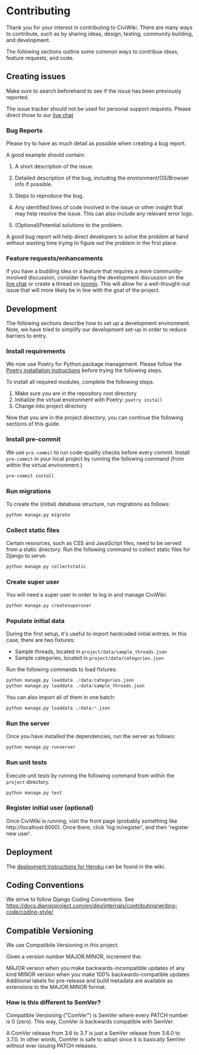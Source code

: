 # Contributing

Thank you for your interest in contributing to CiviWiki. There are many ways to contribute, such as by sharing ideas, design, testing, community building, and development.

The following sections outline some common ways to contribue ideas, feature requests, and code.

## Creating issues

Make sure to search beforehand to see if the issue has been previously reported.

The issue tracker should not be used for personal support requests. Please direct those to our [live chat](https://riot.im/app/#/room/#CiviWiki:matrix.org)

### Bug Reports

Please try to have as much detail as possible when creating a bug report.

A good example should contain:

1. A short description of the issue.

2. Detailed description of the bug, including the environment/OS/Browser info if possible.

3. Steps to reproduce the bug.

4. Any identified lines of code involved in the issue or other insight that may help resolve the issue. This can also include any relevant error logs.

5. (Optional)Potential solutions to the problem.

A good bug report will help direct developers to solve the problem at hand without wasting time trying to figure out the problem in the first place.

### Feature requests/enhancements

If you have a budding idea or a feature that requires a more community-involved discussion, consider having the development discussion on the [live chat](https://riot.im/app/#/room/#CiviWiki:matrix.org) or create a thread on [loomio](https://www.loomio.org/g/ET40tXUC/openciviwiki). This will allow for a well-thought-out issue that will more likely be in line with the goal of the project.

## Development

The following sections describe how to set up a development environment. Note, we have tried to simplify our development set-up in order to reduce barriers to entry.

### Install requirements

We now use Poetry for Python package management. Please follow the [Poetry installation instructions](https://python-poetry.org/docs/#installation) before trying the following steps.

To install all required modules, complete the following steps.

1. Make sure you are in the repository root directory
2. Initialize the virtual environment with Poetry: `poetry install`
3. Change into project directory

Now that you are in the project directory, you can continue the following sections of this guide.

### Install pre-commit

We use `pre-commit` to run code-quality checks before every commit. Install `pre-commit` in your local project by running the following command (from within the virtual environment.)

```sh
pre-commit install
```

### Run migrations

To create the (initial) database structure, run migrations as follows:

```py
python manage.py migrate
```

### Collect static files

Certain resources, such as CSS and JavaScript files, need to be served from a static directory. Run the following command to collect static files for Django to serve:

```py
python manage.py collectstatic
```

### Create super user

You will need a super user in order to log in and manage CiviWiki:

```py
python manage.py createsuperuser
```

### Populate initial data

During the first setup, it's useful to import hardcoded initial entries. In this case, there are two fixtures:

* Sample threads, located in `project/data/sample_threads.json`
* Sample categories, located in `project/data/categories.json`

Run the following commands to load fixtures:

```py
python manage.py loaddata ./data/categories.json
python manage.py loaddata ./data/sample_threads.json
```

You can also import all of them in one batch:

```py
python manage.py loaddata ./data/*.json
```

### Run the server

Once you have installed the dependencies, run the server as follows:

```py
python manage.py runserver
```

### Run unit tests

Execute unit tests by running the following command from within the `project` directory.

```sh
python manage.py test
```

### Register initial user (optional)

Once CiviWiki is running, visit the front page (probably something like http://localhost:8000). Once there, click 'log in/register', and then 'register new user'.

## Deployment

The [deployment instructions for Heroku](https://github.com/CiviWiki/OpenCiviWiki/wiki/Deployment-instructions-for-Heroku) can be found in the wiki.

## Coding Conventions

We strive to follow Django Coding Conventions. See https://docs.djangoproject.com/en/dev/internals/contributing/writing-code/coding-style/

## Compatible Versioning

We use Compatibile Versioning in this project.

Given a version number MAJOR.MINOR, increment the:

MAJOR version when you make backwards-incompatible updates of any kind
MINOR version when you make 100% backwards-compatible updates
Additional labels for pre-release and build metadata are available as extensions to the MAJOR.MINOR format.

### How is this different to SemVer?

Compatible Versioning ("ComVer") is SemVer where every PATCH number is 0 (zero). This way, ComVer is backwards compatible with SemVer.

A ComVer release from 3.6 to 3.7 is just a SemVer release from 3.6.0 to 3.7.0. In other words, ComVer is safe to adopt since it is basically SemVer without ever issuing PATCH releases.
